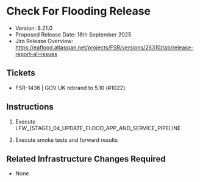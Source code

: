 # Check For Flooding Release

- Version: 8.21.0
- Proposed Release Date: 18th September 2025
- Jira Release Overview: https://eaflood.atlassian.net/projects/FSR/versions/26310/tab/release-report-all-issues


## Tickets


  
- FSR-1436 |  GOV UK rebrand to 5.10 (#1022)
  

## Instructions


1. Execute LFW_{STAGE}_04_UPDATE_FLOOD_APP_AND_SERVICE_PIPELINE

2. Execute smoke tests and forward results

## Related Infrastructure Changes Required

- None
